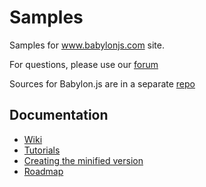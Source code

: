 Samples
=======

Samples for www.babylonjs.com site.

For questions, please use our [forum](http://www.html5gamedevs.com/forum/16-babylonjs/)

Sources for Babylon.js are in a separate [repo](https://github.com/BabylonJS/Babylon.js)

## Documentation
- [Wiki](https://github.com/babylonjs/babylon.js/wiki)
- [Tutorials](https://github.com/BabylonJS/Babylon.js/wiki/Tutorials)
- [Creating the minified version](https://github.com/BabylonJS/Babylon.js/wiki/Creating-the-minified-version)
- [Roadmap](https://github.com/BabylonJS/Babylon.js/wiki/Roadmap)
